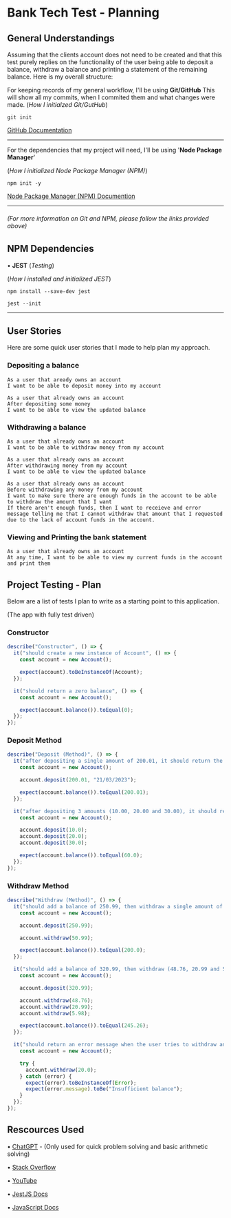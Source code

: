 # Bank Tech Test - Planning

## General Understandings

Assuming that the clients account does not need to be created and that this test purely replies on the functionality of the user being able to deposit a balance, withdraw a balance and printing a statement of the remaining balance. Here is my overall structure:

For keeping records of my general workflow, I'll be using **Git/GitHub**
This will show all my commits, when I commited them and what changes were made.
(_How I initialzed Git/GutHub_)

```
git init
```

[GitHub Documentation](https://docs.github.com/en)

---

For the dependencies that my project will need, I'll be using '**Node Package Manager**'

(_How I initialized Node Package Manager (NPM)_)

```
npm init -y
```

[Node Package Manager (NPM) Documention](https://docs.npmjs.com/)

---

###### (For more information on Git and NPM, please follow the links provided above)

## NPM Dependencies

• **JEST** (_Testing_)

(_How I installed and initialized JEST_)

```
npm install --save-dev jest
```

```
jest --init
```

---

## User Stories

Here are some quick user stories that I made to help plan my approach.

### Depositing a balance

```
As a user that aready owns an account
I want to be able to deposit money into my account
```

```
As a user that already owns an account
After depositing some money
I want to be able to view the updated balance
```

### Withdrawing a balance

```
As a user that already owns an account
I want to be able to withdraw money from my account
```

```
As a user that already owns an account
After withdrawing money from my account
I want to be able to view the updated balance
```

```
As a user that already owns an account
Before withdrawing any money from my account
I want to make sure there are enough funds in the account to be able to withdraw the amount that I want
If there aren't enough funds, then I want to receieve and error message telling me that I cannot withdraw that amount that I requested due to the lack of account funds in the account.
```

### Viewing and Printing the bank statement

```
As a user that already owns an account
At any time, I want to be able to view my current funds in the account and print them
```

## Project Testing - Plan

Below are a list of tests I plan to write as a starting point to this application.

(The app with fully test driven)

### Constructor

```javascript
describe("Constructor", () => {
  it("should create a new instance of Account", () => {
    const account = new Account();

    expect(account).toBeInstanceOf(Account);
  });

  it("should return a zero balance", () => {
    const account = new Account();

    expect(account.balance()).toEqual(0);
  });
});
```

### Deposit Method

```javascript
describe("Deposit (Method)", () => {
  it("after depositing a single amount of 200.01, it should return the overall balance of 200.01", () => {
    const account = new Account();

    account.deposit(200.01, "21/03/2023");

    expect(account.balance()).toEqual(200.01);
  });

  it("after depositing 3 amounts (10.00, 20.00 and 30.00), it should return an overall balance of 60.00", () => {
    const account = new Account();

    account.deposit(10.0);
    account.deposit(20.0);
    account.deposit(30.0);

    expect(account.balance()).toEqual(60.0);
  });
});
```

### Withdraw Method

```javascript
describe("Withdraw (Method)", () => {
  it("should add a balance of 250.99, then withdraw a single amount of 50.99 and return a balance of 200.00", () => {
    const account = new Account();

    account.deposit(250.99);

    account.withdraw(50.99);

    expect(account.balance()).toEqual(200.0);
  });

  it("should add a balance of 320.99, then withdraw (48.76, 20.99 and 5.98) and return the remaining balance of 245.26", () => {
    const account = new Account();

    account.deposit(320.99);

    account.withdraw(48.76);
    account.withdraw(20.99);
    account.withdraw(5.98);

    expect(account.balance()).toEqual(245.26);
  });

  it("should return an error message when the user tries to withdraw an amount and there is not enough funds in the balance", () => {
    const account = new Account();

    try {
      account.withdraw(20.0);
    } catch (error) {
      expect(error).toBeInstanceOf(Error);
      expect(error.message).toBe("Insufficient balance");
    }
  });
});
```

## Rescources Used

• [ChatGPT](https://chat.openai.com/chat) - (Only used for quick problem solving and basic arithmetic solving)

• [Stack Overflow](https://stackoverflow.com/)

• [YouTube](https://www.youtube.com/)

• [JestJS Docs](https://jestjs.io/docs/getting-started)

• [JavaScript Docs](https://developer.mozilla.org/en-US/docs/Web/JavaScript)
